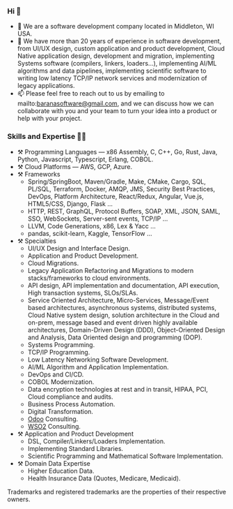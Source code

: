 ### Hi 👋
  
- 🔭 We are a software development company located in Middleton, WI USA.
- 🌱 We have more than 20 years of experience in software development, from UI/UX design, 
  custom application and product development, Cloud Native application design, development and migration, implementing 
  Systems software (compilers, linkers, loaders...), implementing AI/ML algorithms and data pipelines, implementing 
  scientific software to writing low latency TCP/IP network services and modernization of legacy applications.
- 📫 Please feel free to reach out to us by emailing to mailto:baranasoftware@gmail.com, and we can discuss 
  how we can collaborate with you and your team to turn your idea into a product or help with your project.

### Skills and Expertise 🔨🔧  
- ⚒️ Programming Languages — x86 Assembly, C, C++, Go, Rust, Java, Python, Javascript, Typescript, Erlang, COBOL.
- ⚒️ Cloud Platforms — AWS, GCP, Azure.
- ⚒️ Frameworks
  - Spring/SpringBoot, Maven/Gradle, Make, CMake, Cargo, SQL, PL/SQL, Terraform, Docker, AMQP, JMS, 
    Security Best Practices, DevOps, Platform Architecture, React/Redux, Angular, Vue.js, HTML5/CSS, Django, Flask ...
  - HTTP, REST, GraphQL, Protocol Buffers, SOAP, XML, JSON, SAML, SSO, WebSockets, Server-sent events, TCP/IP ...
  - LLVM, Code Generations, x86, Lex & Yacc ...  
  - pandas, scikit-learn, Kaggle, TensorFlow ...
- ⚒️ Specialties
  - UI/UX Design and Interface Design.
  - Application and Product Development.
  - Cloud Migrations.
  - Legacy Application Refactoring and Migrations to modern stacks/frameworks to cloud environments.
  - API design, API implementation and documentation, API execution, High transaction systems, SLOs/SLAs.
  - Service Oriented Architecture, Micro-Services, Message/Event based architectures, asynchronous systems, 
    distributed systems, Cloud Native system design, solution architecture in the Cloud and on-prem, message based and 
    event driven highly available architectures, Domain-Driven Design (DDD), Object-Oriented Design and Analysis, 
    Data Oriented design and programming (DOP).
  - Systems Programming.
  - TCP/IP Programming.
  - Low Latency Networking Software Development.
  - AI/ML Algorithm and Application Implementation.
  - DevOps and CI/CD.
  - COBOL Modernization.
  - Data encryption technologies at rest and in transit, HIPAA, PCI, Cloud compliance and audits.
  - Business Process Automation.
  - Digital Transformation.
  - [Odoo](https://www.odoo.com/) Consulting.
  - [WSO2](https://wso2.com/) Consulting.
- ⚒️ Application and Product Development
  - DSL, Compiler/Linkers/Loaders Implementation.
  - Implementing Standard Libraries.
  - Scientific Programming and Mathematical Software Implementation.
- ⚒️ Domain Data Expertise
  - Higher Education Data.
  - Health Insurance Data (Quotes, Medicare, Medicaid).


Trademarks and registered trademarks are the properties of their respective owners.

<!--
https://www.webfx.com/tools/emoji-cheat-sheet/
**baranasoftware/baranasoftware** is a ✨ _special_ ✨ repository because its `README.md` (this file) appears on your GitHub profile.

Here are some ideas to get you started:

- 🔭 I’m currently working on ...
- 🌱 I’m currently learning ...
- 👯 I’m looking to collaborate on ...
- 🤔 I’m looking for help with ...
- 💬 Ask me about ...
- 📫 How to reach me: ...
- 😄 Pronouns: ...
- ⚡ Fun fact: ...
-->
